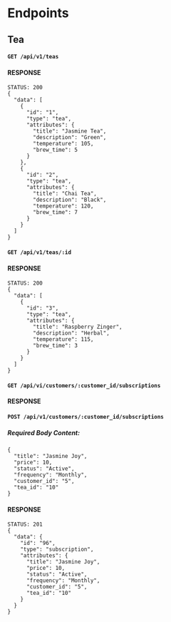 # Endpoints

## Tea

#### `GET /api/v1/teas`
#### RESPONSE

```
STATUS: 200
{
  "data": [
    {
      "id": "1",
      "type": "tea",
      "attributes": {
        "title": "Jasmine Tea",
        "description": "Green",
        "temperature": 105,
        "brew_time": 5
      }
    },
    {
      "id": "2",
      "type": "tea",
      "attributes": {
        "title": "Chai Tea",
        "description": "Black",
        "temperature": 120,
        "brew_time": 7
      }
    }
  ]
}
```

#### `GET /api/v1/teas/:id`
#### RESPONSE

```
STATUS: 200
{
  "data": [
    {
      "id": "3",
      "type": "tea",
      "attributes": {
        "title": "Raspberry Zinger",
        "description": "Herbal",
        "temperature": 115,
        "brew_time": 3
      }
    }
  ]
}
```

#### `GET /api/vi/customers/:customer_id/subscriptions`
#### RESPONSE

#### `POST /api/v1/customers/:customer_id/subscriptions`
##### Required Body Content:

```
{
  "title": "Jasmine Joy",
  "price": 10,
  "status": "Active",
  "frequency": "Monthly",
  "customer_id": "5",
  "tea_id": "10"
}
```

#### RESPONSE

```
STATUS: 201
{
  "data": {
    "id": "96",
    "type": "subscription",
    "attributes": {
      "title": "Jasmine Joy",
      "price": 10,
      "status": "Active",
      "frequency": "Monthly",
      "customer_id": "5",
      "tea_id": "10"
    }
  }
}
```